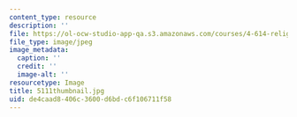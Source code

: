 ```yaml
---
content_type: resource
description: ''
file: https://ol-ocw-studio-app-qa.s3.amazonaws.com/courses/4-614-religious-architecture-and-islamic-cultures-fall-2002/de4caad8406c3600d6bdc6f106711f58_5111thumbnail.jpg
file_type: image/jpeg
image_metadata:
  caption: ''
  credit: ''
  image-alt: ''
resourcetype: Image
title: 5111thumbnail.jpg
uid: de4caad8-406c-3600-d6bd-c6f106711f58
---
```


